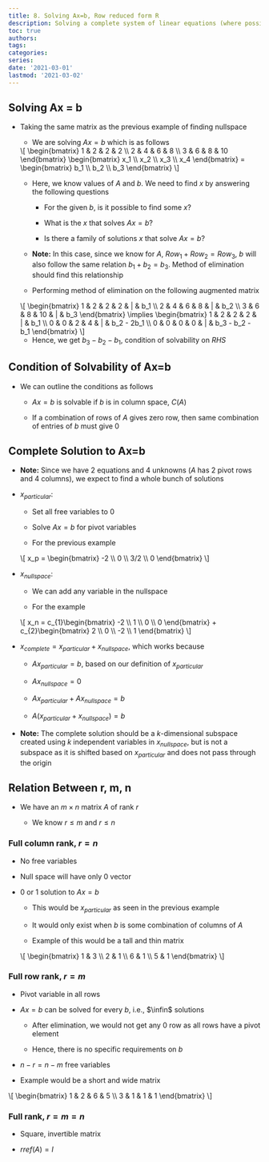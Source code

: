 ```yaml
---
title: 8. Solving Ax=b, Row reduced form R
description: Solving a complete system of linear equations (where possible)
toc: true
authors:
tags:
categories:
series:
date: '2021-03-01'
lastmod: '2021-03-02'
---
```


## Solving Ax = b

- Taking the same matrix as the previous example of finding nullspace

    - We are solving $Ax = b$ which is as follows

    <div>
    \[
        \begin{bmatrix}
        1 & 2 & 2 & 2 \\
        2 & 4 & 6 & 8 \\
        3 & 6 & 8 & 10
        \end{bmatrix}
        \begin{bmatrix}
        x_1 \\ x_2 \\ x_3 \\ x_4
        \end{bmatrix} = 
        \begin{bmatrix}
        b_1 \\ b_2 \\ b_3
        \end{bmatrix}
    \]
    </div>

    - Here, we know values of $A$ and $b$. We need to find $x$ by answering the following questions

        - For the given $b$, is it possible to find some $x$?

        - What is the $x$ that solves $Ax = b$?

        - Is there a family of solutions $x$ that solve $Ax = b$?

    - **Note:** In this case, since we know for $A$, $Row_1 + Row_2 = Row_3$, $b$ will also follow the same relation $b_1 + b_2 = b_3$. Method of elimination should find this relationship

    - Performing method of elimination on the following augmented matrix

    <div>
    \[
        \begin{bmatrix}
        1 & 2 & 2 & 2 & | & b_1 \\
        2 & 4 & 6 & 8 & | & b_2 \\
        3 & 6 & 8 & 10 & | & b_3
        \end{bmatrix} \implies
        \begin{bmatrix}
        1 & 2 & 2 & 2 & | & b_1 \\
        0 & 0 & 2 & 4 & | & b_2 - 2b_1 \\
        0 & 0 & 0 & 0 & | & b_3 - b_2 - b_1
        \end{bmatrix} 
    \]
    </div>

    - Hence, we get $b_3 - b_2 - b_1$, condition of solvability on $RHS$

## Condition of Solvability of Ax=b

- We can outline the conditions as follows

    - $Ax = b$ is solvable if $b$ is in column space, $C(A)$

    - If a combination of rows of $A$ gives zero row, then same combination of entries of $b$ must give $0$

## Complete Solution to Ax=b

- **Note:** Since we have $2$ equations and $4$ unknowns ($A$ has $2$ pivot rows and $4$ columns), we expect to find a whole bunch of solutions

- $x_{particular}$:

    - Set all free variables to $0$

    - Solve $Ax = b$ for pivot variables

    - For the previous example

    <div>
    \[
        x_p = \begin{bmatrix}
        -2 \\ 0 \\ 3/2 \\ 0
        \end{bmatrix}
    \]
    </div>

- $x_{nullspace}$:

    - We can add any variable in the nullspace

    - For the example

    <div>
    \[
        x_n = c_{1}\begin{bmatrix}
        -2 \\ 1 \\ 0 \\ 0
        \end{bmatrix} + c_{2}\begin{bmatrix}
        2 \\ 0 \\ -2 \\ 1
        \end{bmatrix}
    \]
    </div>

- $x_{complete} = x_{particular} + x_{nullspace}$, which works because

    - $Ax_{particular} = b$, based on our definition of $x_{particular}$

    - $Ax_{nullspace} = 0$

    - $Ax_{particular} + Ax_{nullspace} = b$

    - $A(x_{particular} + x_{nullspace}) = b$

- **Note:** The complete solution should be a $k$-dimensional subspace created using $k$ independent variables in $x_{nullspace}$, but is not a subspace as it is shifted based on $x_{particular}$ and does not pass through the origin

## Relation Between r, m, n

- We have an $m \times n$ matrix $A$ of rank $r$

    - We know $r \leq m$ and $r \leq n$

### Full column rank, $r = n$

- No free variables

- Null space will have only $0$ vector

- 0 or 1 solution to $Ax = b$

    - This would be $x_{particular}$ as seen in the previous example

    - It would only exist when $b$ is some combination of columns of $A$

    - Example of this would be a tall and thin matrix

    <div>
    \[
        \begin{bmatrix}
        1 & 3 \\
        2 & 1 \\
        6 & 1 \\
        5 & 1
        \end{bmatrix}
    \]
    </div>

### Full row rank, $r = m$

- Pivot variable in all rows

- $Ax = b$ can be solved for every $b$, i.e., $\infin$ solutions

    - After elimination, we would not get any $0$ row as all rows have a pivot element

    - Hence, there is no specific requirements on $b$

- $n - r = n - m$ free variables

- Example would be a short and wide matrix

<div>
\[
    \begin{bmatrix}
    1 & 2 & 6 & 5 \\
    3 & 1 & 1 & 1
    \end{bmatrix}
\]
</div>

### Full rank, $r = m = n$

- Square, invertible matrix

- $rref(A) = I$